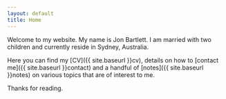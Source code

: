 ```yaml
---
layout: default
title: Home
---
```


<div class="profile_pic"></div>

Welcome to my website. My name is Jon Bartlett. I am married with two children and currently reside in Sydney, Australia.

Here you can find my [CV]({{ site.baseurl }}cv), details on how to [contact me]({{ site.baseurl }}contact) and a handful of [notes]({{ site.baseurl }}notes) on various topics that are of interest to me.

Thanks for reading.



